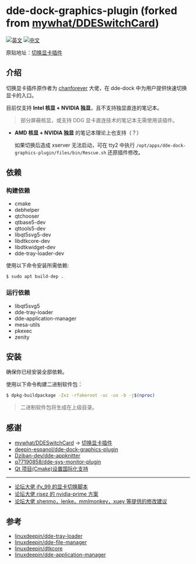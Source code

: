 # dde-dock-graphics-plugin (forked from [mywhat/DDESwitchCard](https://github.com/mywhat/DDESwitchCard/))

[![英文](https://img.shields.io/badge/语言-英文-blue.svg)](https://github.com/zty199/dde-dock-switch_graphics_card/blob/master/README.md)
[![中文](https://img.shields.io/badge/语言-中文-red.svg)](https://gitee.com/deepin-opensource/switch-graphics-card/blob/master/README.zh_CN.md)

原贴地址：[切换显卡插件](https://bbs.deepin.org/zh/post/197280)

## 介绍

切换显卡插件原作者为 [chanforever](https://bbs.deepin.org.cn/user/165937) 大佬，在 dde-dock 中为用户提供快速切换显卡的入口。

目前仅支持 **Intel 核显 + NVIDIA 独显**，且不支持独显直连的笔记本。
> 部分屏蔽核显，或支持 DDG 显卡直连技术的笔记本无需使用该插件。

* **AMD 核显 + NVIDIA 独显** 的笔记本理论上也支持（？）

  如果切换后造成 xserver 无法启动，可在 tty2 中执行 `/opt/apps/dde-dock-graphics-plugin/files/bin/Rescue.sh` 还原插件修改。

## 依赖

### 构建依赖

* cmake
* debhelper
* qtchooser
* qtbase5-dev
* qttools5-dev
* libqt5svg5-dev
* libdtkcore-dev
* libdtkwidget-dev
* dde-tray-loader-dev

使用以下命令安装所需依赖:
```bash
$ sudo apt build-dep .
```

### 运行依赖

* libqt5svg5
* dde-tray-loader
* dde-application-manager
* mesa-utils
* pkexec
* zenity

## 安装

确保你已经安装全部依赖。

使用以下命令构建二进制软件包：
```bash
$ dpkg-buildpackage -Zxz -rfakeroot -uc -us -b -j$(nproc)
```

> 二进制软件包将生成在上级目录。

## 感谢

* [mywhat/DDESwitchCard](https://github.com/mywhat/DDESwitchCard) -> [切换显卡插件](https://bbs.deepin.org/zh/post/197280)
* [deepin-espanol/dde-dock-graphics-plugin](https://github.com/deepin-espanol/dde-dock-graphics-plugin)
* [Dziban-dev/dde-appknitter](https://github.com/Dziban-dev/dde-appknitter)
* [q77190858/dde-sys-monitor-plugin](https://github.com/q77190858/dde-sys-monitor-plugin)
* [Qt 项目(Cmake)设置国际化支持](https://ifmet.cn/posts/9644ed82/)

---

* [论坛大佬 jfy_99 的显卡切换脚本](https://bbs.deepin.org/zh/post/192750)
* [论坛大佬 risez 的 nvidia-prime 方案](https://bbs.deepin.org/zh/post/191741)
* [论坛大佬 shenmo，lenke，mmlmonkey，xuey 等提供的修改建议](https://bbs.deepin.org/zh/post/197367)

## 参考

* [linuxdeepin/dde-tray-loader](https://github.com/linuxdeepin/dde-tray-loader)
* [linuxdeepin/dde-file-manager](https://github.com/linuxdeepin/dde-file-manager)
* [linuxdeepin/dtkcore](https://github.com/linuxdeepin/dtkcore)
* [linuxdeepin/dde-application-manager](https://github.com/linuxdeepin/dde-application-manager)
